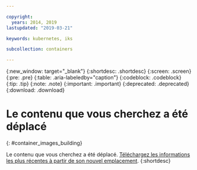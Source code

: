 ```yaml
---

copyright:
  years: 2014, 2019
lastupdated: "2019-03-21"

keywords: kubernetes, iks

subcollection: containers

---
```


{:new_window: target="_blank"}
{:shortdesc: .shortdesc}
{:screen: .screen}
{:pre: .pre}
{:table: .aria-labeledby="caption"}
{:codeblock: .codeblock}
{:tip: .tip}
{:note: .note}
{:important: .important}
{:deprecated: .deprecated}
{:download: .download}



# Le contenu que vous cherchez a été déplacé
{: #container_images_building}

Le contenu que vous cherchez a été déplacé. <a href="https://github.com/IBM-Bluemix-Docs/containers/raw/master/Running_single_and_scalable_containers_in_IBM_Cloud_Container_Service.zip">Téléchargez les informations les plus récentes à partir de son nouvel emplacement</a>.
{:shortdesc}
